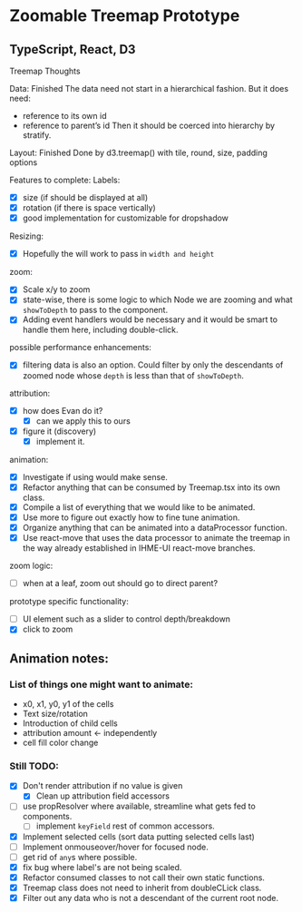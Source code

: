 # Zoomable Treemap Prototype
## TypeScript, React, D3
Treemap Thoughts

Data: Finished
The data need not start in a hierarchical fashion. But it does need:
- reference to its own id
- reference to parent’s id
Then it should be coerced into hierarchy by stratify.

Layout: Finished
Done by d3.treemap() with tile, round, size, padding options

Features to complete:
Labels:
* [x] size (if should be displayed at all)
* [x] rotation (if there is space vertically)  
* [x] good implementation for customizable <defs/> for dropshadow

Resizing: 
* [x] Hopefully the <ResponsiveContainer/> will work to pass in `width and height`

zoom:
* [x] Scale x/y to zoom
* [x] state-wise, there is some logic to which Node we are zooming and what `showToDepth` to pass to the <Treemap/> component.
* [x] Adding event handlers would be necessary and it would be smart to handle them here, including double-click.

possible performance enhancements:
* [x] filtering data is also an option. Could filter by only the descendants of zoomed node whose `depth` is less than that of `showToDepth`.

attribution:
* [x] how does Evan do it?
    * [x] can we apply this to ours
* [x] figure it (discovery)
    * [x] implement it.
    
animation:
* [x] Investigate if using <Animate /> would make sense.
* [x] Refactor anything that can be consumed by Treemap.tsx into its own class.
* [x] Compile a list of everything that we would like to be animated.
* [x] Use <Animate /> more to figure out exactly how to fine tune animation.
* [x] Organize anything that can be animated into a dataProcessor function.
* [x] Use react-move <NodeGroup /> that uses the data processor to animate the treemap in the way already established in IHME-UI react-move branches.

zoom logic: 
* [ ] when at a leaf, zoom out should go to direct parent?

prototype specific functionality:
* [ ] UI element such as a slider to control depth/breakdown
* [x] click to zoom

## Animation notes:
### List of things one might want to animate:
- x0, x1, y0, y1 of the cells
- Text size/rotation
- Introduction of child cells
- attribution amount <- independently
- cell fill color change

### Still TODO:
* [x] Don't render attribution if no value is given
  * [x] Clean up attribution field accessors
* [ ] use propResolver where available, streamline what gets fed to components.
  * [ ] implement `keyField` rest of common accessors.
* [x] Implement selected cells (sort data putting selected cells last)
* [ ] Implement onmouseover/hover for focused node.
* [ ] get rid of `any`s where possible. 
* [x] fix bug where label's are not being scaled.
* [x] Refactor consumed classes to not call their own static functions.
* [x] Treemap class does not need to inherit from doubleCLick class.
* [x] Filter out any data who is not a descendant of the current root node.
